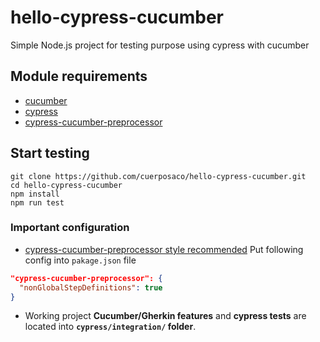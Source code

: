 # hello-cypress-cucumber
Simple Node.js project for testing purpose using cypress with cucumber

## Module requirements

- [cucumber](https://docs.cucumber.io/guides/)
- [cypress](https://docs.cypress.io/guides/overview/why-cypress.html#In-a-nutshell)
- [cypress-cucumber-preprocessor](https://github.com/TheBrainFamily/cypress-cucumber-preprocessor#readme)

## Start testing
```shell
git clone https://github.com/cuerposaco/hello-cypress-cucumber.git
cd hello-cypress-cucumber
npm install
npm run test
```

### Important configuration

- [cypress-cucumber-preprocessor style recommended](https://www.npmjs.com/package/cypress-cucumber-preprocessor#cypress-cucumber-preprocessor-style-recommended)
Put following config into `pakage.json` file

```json
"cypress-cucumber-preprocessor": {
  "nonGlobalStepDefinitions": true
}
```

- Working project **Cucumber/Gherkin features** and **cypress tests** are located into **`cypress/integration/` folder**.

